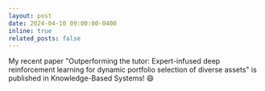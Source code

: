 ```yaml
---
layout: post
date: 2024-04-10 09:00:00-0400
inline: true
related_posts: false
---
```


My recent paper "Outperforming the tutor: Expert-infused deep reinforcement learning for dynamic portfolio selection of diverse assets" is published in Knowledge-Based Systems! :smile:

